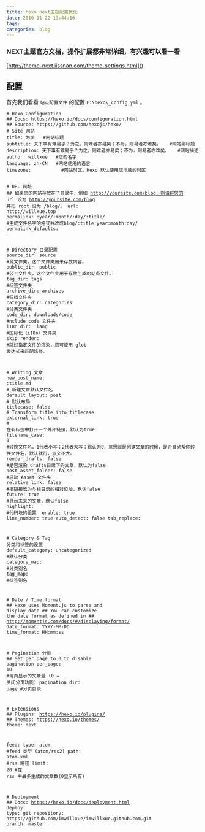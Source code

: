 ```yaml
---
title: hexo next主题配置优化
date: 2016-11-22 13:44:16
tags:
categories: blog
---
```

### NEXT主题官方文档，操作扩展都非常详细，有兴趣可以看一看    
[http://theme-next.iissnan.com/theme-settings.html]()
<h2 id="配置"><a name="t4"></a>配置</h2>
<p>首先我们看看 <code>站点配置文件</code> 的配置 <code>F:\hexo\_config.yml</code> 。</p>
<pre class="prettyprint" name="code"><code class="hljs avrasm has-numbering"><span class="hljs-preprocessor"># Hexo Configuration</span>
<span class="hljs-preprocessor">## Docs: https://hexo.io/docs/configuration.html</span>
<span class="hljs-preprocessor">## Source: https://github.com/hexojs/hexo/</span>
<span class="hljs-preprocessor"># Site 网站</span>
<span class="hljs-label">title:</span> 为学   <span class="hljs-preprocessor">#网站标题</span>
<span class="hljs-label">subtitle:</span> 天下事有难易乎？为之，则难者亦易矣；不为，则易者亦难矣。   <span class="hljs-preprocessor">#网站副标题</span>
<span class="hljs-label">description:</span> 天下事有难易乎？为之，则难者亦易矣；不为，则易者亦难矣。   <span class="hljs-preprocessor">#网站描述</span>
<span class="hljs-label">author:</span> willxue   <span class="hljs-preprocessor">#您的名字</span>
<span class="hljs-label">language:</span> <span class="hljs-built_in">zh</span>-CN   <span class="hljs-preprocessor">#网站使用的语言</span>
<span class="hljs-label">timezone:</span>           <span class="hljs-preprocessor">#网站时区。Hexo 默认使用您电脑的时区</span>

<span class="hljs-preprocessor"># URL 网址</span>
<span class="hljs-preprocessor">## 如果您的网站存放在子目录中，例如 http://yoursite.com/blog，则请将您的 url 设为 http://yoursite.com/blog 并把 root 设为 /blog/。</span>
<span class="hljs-label">url:</span> http://willxue<span class="hljs-preprocessor">.top</span>
<span class="hljs-label">permalink:</span> :year/:month/:day/:title/    <span class="hljs-preprocessor">#生成文件名字的格式我改成blog/:title:year:month:day/</span>
<span class="hljs-label">permalink_defaults:</span>

<span class="hljs-preprocessor"># Directory 目录配置</span>
<span class="hljs-label">source_dir:</span> source   <span class="hljs-preprocessor">#源文件夹，这个文件夹用来存放内容。</span>
<span class="hljs-label">public_dir:</span> public   <span class="hljs-preprocessor">#公共文件夹，这个文件夹用于存放生成的站点文件。</span>
<span class="hljs-label">tag_dir:</span> tags   <span class="hljs-preprocessor">#标签文件夹</span>
<span class="hljs-label">archive_dir:</span> archives   <span class="hljs-preprocessor">#归档文件夹</span>
<span class="hljs-label">category_dir:</span> categories   <span class="hljs-preprocessor">#分类文件夹</span>
<span class="hljs-label">code_dir:</span> downloads/code    <span class="hljs-preprocessor">#nclude code 文件夹</span>
<span class="hljs-label">i18n_dir:</span> :lang   <span class="hljs-preprocessor">#国际化（i18n）文件夹</span>
<span class="hljs-label">skip_render:</span>   <span class="hljs-preprocessor">#跳过指定文件的渲染，您可使用 glob 表达式来匹配路径。</span>

<span class="hljs-preprocessor"># Writing 文章</span>
<span class="hljs-label">new_post_name:</span> :title<span class="hljs-preprocessor">.md</span>   <span class="hljs-preprocessor"># 新建文章默认文件名</span>
<span class="hljs-label">default_layout:</span> post   <span class="hljs-preprocessor"># 默认布局</span>
<span class="hljs-label">titlecase:</span> false   <span class="hljs-preprocessor"># Transform title into titlecase</span>
<span class="hljs-label">external_link:</span> true   <span class="hljs-preprocessor"># 在新标签中打开一个外部链接，默认为true</span>
<span class="hljs-label">filename_case:</span> <span class="hljs-number">0</span>   <span class="hljs-preprocessor">#转换文件名，1代表小写；2代表大写；默认为0，意思就是创建文章的时候，是否自动帮你转换文件名，默认就行，意义不大。</span>
<span class="hljs-label">render_drafts:</span> false   <span class="hljs-preprocessor">#是否渲染_drafts目录下的文章，默认为false</span>
<span class="hljs-label">post_asset_folder:</span> false   <span class="hljs-preprocessor">#启动 Asset 文件夹</span>
<span class="hljs-label">relative_link:</span> false   <span class="hljs-preprocessor">#把链接改为与根目录的相对位址，默认false</span>
<span class="hljs-label">future:</span> true   <span class="hljs-preprocessor">#显示未来的文章，默认false</span>
<span class="hljs-label">highlight:</span>   <span class="hljs-preprocessor">#代码块的设置 </span>
  enable: true
  line_number: true
  auto_detect: false
  tab_replace:

<span class="hljs-preprocessor"># Category &amp; Tag   分类和标签的设置</span>
<span class="hljs-label">default_category:</span> uncategorized   <span class="hljs-preprocessor">#默认分类</span>
<span class="hljs-label">category_map:</span>   <span class="hljs-preprocessor">#分类别名</span>
<span class="hljs-label">tag_map:</span>   <span class="hljs-preprocessor">#标签别名</span>

<span class="hljs-preprocessor"># Date / Time format</span>
<span class="hljs-preprocessor">## Hexo uses Moment.js to parse and display date</span>
<span class="hljs-preprocessor">## You can customize the date format as defined in</span>
<span class="hljs-preprocessor">## http://momentjs.com/docs/#/displaying/format/</span>
<span class="hljs-label">date_format:</span> YYYY-MM-DD
<span class="hljs-label">time_format:</span> HH:mm:ss

<span class="hljs-preprocessor"># Pagination 分页</span>
<span class="hljs-preprocessor">## Set per_page to 0 to disable pagination</span>
<span class="hljs-label">per_page:</span> <span class="hljs-number">10</span>   <span class="hljs-preprocessor">#每页显示的文章量 (0 = 关闭分页功能)</span>
<span class="hljs-label">pagination_dir:</span> page   <span class="hljs-preprocessor">#分页目录</span>

<span class="hljs-preprocessor"># Extensions</span>
<span class="hljs-preprocessor">## Plugins: https://hexo.io/plugins/</span>
<span class="hljs-preprocessor">## Themes: https://hexo.io/themes/</span>
<span class="hljs-label">theme:</span> next

<span class="hljs-label">feed:</span>
  type: atom       <span class="hljs-preprocessor">#feed 类型 (atom/rss2)</span>
  path: atom<span class="hljs-preprocessor">.xml</span>   <span class="hljs-preprocessor">#rss 路径</span>
  limit: <span class="hljs-number">20</span>        <span class="hljs-preprocessor">#在 rss 中最多生成的文章数(0显示所有)</span>

<span class="hljs-preprocessor"># Deployment</span>
<span class="hljs-preprocessor">## Docs: https://hexo.io/docs/deployment.html</span>
<span class="hljs-label">deploy:</span> 
<span class="hljs-label">type:</span> git 
  repository: https://github<span class="hljs-preprocessor">.com</span>/imwillxue/imwillxue<span class="hljs-preprocessor">.github</span><span class="hljs-preprocessor">.com</span><span class="hljs-preprocessor">.git</span> 
  branch: master</code></pre>